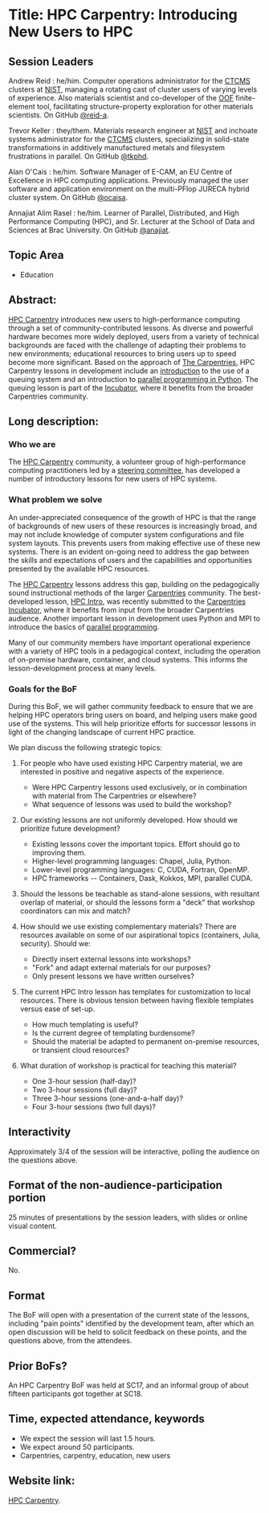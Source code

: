 # Title: HPC Carpentry: Introducing New Users to HPC

## Session Leaders

Andrew Reid
: he/him. Computer operations administrator for the [CTCMS][ctcms]
  clusters at [NIST][nist], managing a rotating cast of cluster
  users of varying levels of experience. Also materials scientist
  and co-developer of the [OOF][oof] finite-element tool,
  facilitating structure-property exploration for other materials
  scientists. On GitHub [@reid-a][reid-a].

Trevor Keller
: they/them. Materials research engineer at [NIST][nist] and inchoate
  systems administrator for the [CTCMS][ctcms] clusters, specializing in
  solid-state transformations in additively manufactured metals and
  filesystem frustrations in parallel. On GitHub [@tkphd][tkphd].

Alan O'Cais
: he/him. Software Manager of E-CAM, an EU Centre of Excellence in
  HPC computing applications. Previously managed the user software and
  application environment on the multi-PFlop JURECA hybrid cluster
  system. On GitHub [@ocaisa][ocaisa].

Annajiat Alim Rasel
: he/him. Learner of Parallel, Distributed, and High Performance
  Computing (HPC), and Sr. Lecturer at the School of Data and Sciences
  at Brac University. On GitHub [@anajiat][annajiat].

## Topic Area

- Education

## Abstract:

[HPC Carpentry][1] introduces new users to high-performance computing
through a set of community-contributed lessons. As diverse and powerful
hardware becomes more widely deployed, users from a variety of technical
backgrounds are faced with the challenge of adapting their problems
to new environments; educational resources to bring users up to speed
become more significant. Based on the approach of [The Carpentries][2],
HPC Carpentry lessons in development include an [introduction][3] to the
use of a queuing system and an introduction to [parallel programming
in Python][4]. The queuing lesson is part of the [Incubator][7],
where it benefits from the broader Carpentries community.

## Long description:

### Who we are

The [HPC Carpentry][1] community, a volunteer group of high-performance
computing practitioners led by a [steering committee][6], has developed
a number of introductory lessons for new users of HPC systems.

### What problem we solve

An under-appreciated consequence of the growth of HPC is that the range
of backgrounds of new users of these resources is increasingly broad,
and may not include knowledge of computer system configurations and
file system layouts. This prevents users from making effective use of
these new systems. There is an evident on-going need to address the
gap between the skills and expectations of users and the capabilities
and opportunities presented by the available HPC resources.

The [HPC Carpentry][1] lessons address this gap, building on the
pedagogically sound instructional methods of the larger [Carpentries][2]
community. The best-developed lesson, [HPC Intro][3], was recently
submitted to the [Carpentries Incubator][7], where it benefits from
input from the broader Carpentries audience. Another important lesson
in development uses Python and MPI to introduce the basics of
[parallel programming][4].

Many of our community members have important operational experience with
a variety of HPC tools in a pedagogical context, including the
operation of on-premise hardware,
container, and cloud systems. This informs the lesson-development
process at many levels.

### Goals for the BoF

During this BoF, we will gather community feedback 
to ensure that we are helping HPC operators bring users on board,
and helping users make good use of the systems. This will help 
prioritize efforts for successor lessons in
light of the changing landscape of current HPC practice.

We plan discuss the following strategic topics:

1. For people who have used existing HPC Carpentry material, we are
   interested in positive and negative aspects of the experience.

    - Were HPC Carpentry lessons used exclusively, or in combination
      with material from The Carpentries or elsewhere?
    - What sequence of lessons was used to build the workshop?

2. Our existing lessons are not uniformly developed. How should we
   prioritize future development?

    - Existing lessons cover the important topics. Effort should go to
      improving them.
    - Higher-level programming languages: Chapel, Julia, Python.
    - Lower-level programming languages: C, CUDA, Fortran, OpenMP.
    - HPC frameworks -- Containers, Dask, Kokkos, MPI, parallel CUDA.

3. Should the lessons be teachable as stand-alone sessions, with
   resultant overlap of material, or should the lessons form a "deck"
   that workshop coordinators can mix and match?

4. How should we use existing complementary materials? There are
   resources available on some of our aspirational topics (containers,
   Julia, security). Should we:

    - Directly insert external lessons into workshops?
    - "Fork" and adapt external materials for our purposes?
    - Only present lessons we have written ourselves?

5. The current HPC Intro lesson has templates for customization to local
   resources. There is obvious tension between having flexible templates
   versus ease of set-up.

    - How much templating is useful?
    - Is the current degree of templating burdensome?
    - Should the material be adapted to permanent on-premise resources,
      or transient cloud resources?

6. What duration of workshop is practical for teaching this material?

    - One 3-hour session (half-day)?
    - Two 3-hour sessions (full day)?
    - Three 3-hour sessions (one-and-a-half day)?
    - Four 3-hour sessions (two full days)?

## Interactivity

Approximately 3/4 of the session will be interactive, polling the
audience on the questions above.

## Format of the non-audience-participation portion

25 minutes of presentations by the session leaders, with slides or
online visual content.

## Commercial?

No.

## Format

The BoF will open with a presentation of the current state of the
lessons, including "pain points" identified by the development team,
after which an open discussion will be held to solicit feedback on these
points, and the questions above, from the attendees.

## Prior BoFs?

An HPC Carpentry BoF was held at SC17, and an informal group of about
fifteen participants got together at SC18.

## Time, expected attendance, keywords

- We expect the session will last 1.5 hours.
- We expect around 50 participants.
- Carpentries, carpentry, education, new users

## Website link:

[HPC Carpentry][1].

<!-- References follow on -->

[1]: https://hpc-carpentry.org
[2]: https://carpentries.org
[3]: https://github.com/carpentries-incubator/hpc-intro
[4]: https://github.com/hpc-carpentry/hpc-parallel-novice
[5]: https://github.com/hpc-carpentry/hpc-chapel
[6]: http://www.hpc-carpentry.org/contact/
[7]: https://github.com/carpentries-incubator

[nist]: https://www.nist.gov
[ctcms]: https://www.ctcms.nist.gov
[oof]: https://www.ctcms.nist.gov/oof/

[annajiat]: https://github.com/annajiat
[ocaisa]:   https://github.com/ocaisa
[reid-a]:   https://github.com/reid-a
[tkphd]:    https://github.com/tkphd
